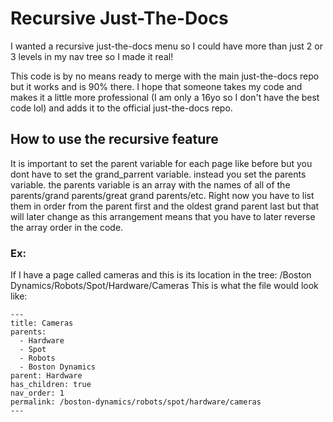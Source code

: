 # Recursive Just-The-Docs

I wanted a recursive just-the-docs menu so I could have more than just 2 or 3 levels in my nav tree so I made it real!

This code is by no means ready to merge with the main just-the-docs repo but it works and is 90% there. I hope that someone takes my code and makes it a little more professional (I am only a 16yo so I don't have the best code lol) and adds it to the official just-the-docs repo.

## How to use the recursive feature
It is important to set the parent variable for each page like before but you dont have to set the grand_parrent variable. instead you set the parents variable. the parents variable is an array with the names of all of the parents/grand parents/great grand parents/etc. Right now you have to list them in order from the parent first and the oldest grand parent last but that will later change as this arrangement means that you have to later reverse the array order in the code.

### Ex:
If I have a page called cameras and this is its location in the tree:
/Boston Dynamics/Robots/Spot/Hardware/Cameras
This is what the file would look like:
```
---
title: Cameras
parents:
  - Hardware
  - Spot
  - Robots
  - Boston Dynamics
parent: Hardware
has_children: true
nav_order: 1
permalink: /boston-dynamics/robots/spot/hardware/cameras
---
```
